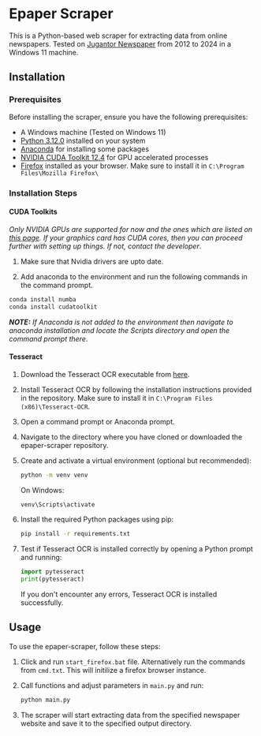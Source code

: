 # Epaper Scraper

This is a Python-based web scraper for extracting data from online newspapers. Tested on [Jugantor Newspaper](https://epaper.jugantor.com/) from 2012 to 2024 in a Windows 11 machine.

## Installation

### Prerequisites

Before installing the scraper, ensure you have the following prerequisites:

- A Windows machine (Tested on Windows 11)
- [Python 3.12.0](https://www.python.org/downloads/release/python-3120/) installed on your system 
- [Anaconda](https://www.anaconda.com/download/) for installing some packages
- [NVIDIA CUDA Toolkit 12.4](https://developer.nvidia.com/cuda-downloads?target_os=Windows) for GPU accelerated processes
- [Firefox](https://www.mozilla.org/en-US/firefox/new/) installed as your browser. Make sure to install it in `C:\Program Files\Mozilla Firefox\`

### Installation Steps

#### CUDA Toolkits

*Only NVIDIA GPUs are supported for now and the ones which are listed on [this page](https://developer.nvidia.com/cuda-gpus). If your graphics card has CUDA cores, then you can proceed further with setting up things. If not, contact the developer*.

1. Make sure that Nvidia drivers are upto date.

2. Add anaconda to the environment and run the following commands in the command prompt.

```bash
conda install numba
conda install cudatoolkit
```
*__NOTE:__ If Anaconda is not added to the environment then navigate to anaconda installation and locate the Scripts directory and open the command prompt there*. 

#### Tesseract

1. Download the Tesseract OCR executable from [here](https://github.com/UB-Mannheim/tesseract/wiki).

2. Install Tesseract OCR by following the installation instructions provided in the repository. Make sure to install it in `C:\Program Files (x86)\Tesseract-OCR`.

3. Open a command prompt or Anaconda prompt.

4. Navigate to the directory where you have cloned or downloaded the epaper-scraper repository.

5. Create and activate a virtual environment (optional but recommended):

    ```bash
    python -m venv venv
    ```

    On Windows:

    ```bash
    venv\Scripts\activate
    ```

6. Install the required Python packages using pip:

    ```bash
    pip install -r requirements.txt
    ```

7. Test if Tesseract OCR is installed correctly by opening a Python prompt and running:

    ```python
    import pytesseract
    print(pytesseract)
    ```

    If you don't encounter any errors, Tesseract OCR is installed successfully.

## Usage

To use the epaper-scraper, follow these steps:

1. Click and run `start_firefox.bat` file. Alternatively run the commands from `cmd.txt`. This will initilize a firefox browser instance. 

1. Call functions and adjust parameters in `main.py` and run:

    ```bash
    python main.py
    ```

3. The scraper will start extracting data from the specified newspaper website and save it to the specified output directory.

